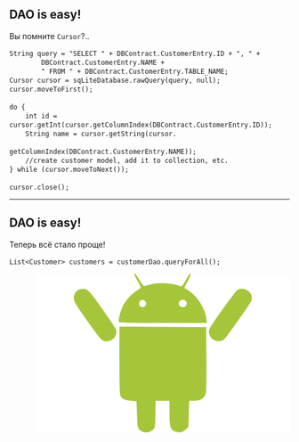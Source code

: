 ## DAO is easy!

Вы помните `Cursor`?..

```
String query = "SELECT " + DBContract.CustomerEntry.ID + ", " +
        DBContract.CustomerEntry.NAME +
        " FROM " + DBContract.CustomerEntry.TABLE_NAME;
Cursor cursor = sqLiteDatabase.rawQuery(query, null);
cursor.moveToFirst();

do {
    int id = cursor.getInt(cursor.getColumnIndex(DBContract.CustomerEntry.ID));
    String name = cursor.getString(cursor.
                                getColumnIndex(DBContract.CustomerEntry.NAME));
    //create customer model, add it to collection, etc.
} while (cursor.moveToNext());

cursor.close();
```

<!-- .element: class="fragment" data-fragment-index="1" -->

------

## DAO is easy!

Теперь всё стало проще!

```
List<Customer> customers = customerDao.queryForAll();
```

<img style="float: right" src="lecture/storage/img/happy_droid.png">
<!-- .element: class="fragment" data-fragment-index="1" -->